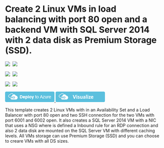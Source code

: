 # Create 2 Linux VMs in load balancing with port 80 open and a backend VM with SQL Server 2014 with 2 data disk as Premium Storage (SSD).

<IMG SRC="https://azbotstorage.blob.core.windows.net/badges/301-2fe-linux-lb80-ssh-1be-win-nsg-rdp-datadisk-ssd/PublicLastTestDate.svg" />&nbsp;
<IMG SRC="https://azbotstorage.blob.core.windows.net/badges/301-2fe-linux-lb80-ssh-1be-win-nsg-rdp-datadisk-ssd/PublicDeployment.svg" />&nbsp;

<IMG SRC="https://azbotstorage.blob.core.windows.net/badges/301-2fe-linux-lb80-ssh-1be-win-nsg-rdp-datadisk-ssd/FairfaxLastTestDate.svg" />&nbsp;
<IMG SRC="https://azbotstorage.blob.core.windows.net/badges/301-2fe-linux-lb80-ssh-1be-win-nsg-rdp-datadisk-ssd/FairfaxDeployment.svg" />&nbsp;

<IMG SRC="https://azbotstorage.blob.core.windows.net/badges/301-2fe-linux-lb80-ssh-1be-win-nsg-rdp-datadisk-ssd/BestPracticeResult.svg" />&nbsp;
<IMG SRC="https://azbotstorage.blob.core.windows.net/badges/301-2fe-linux-lb80-ssh-1be-win-nsg-rdp-datadisk-ssd/CredScanResult.svg" />&nbsp;

<a href="https://portal.azure.com/#create/Microsoft.Template/uri/https%3A%2F%2Fraw.githubusercontent.com%2FAzure%2Fazure-quickstart-templates%2Fmaster%2F301-2fe-linux-lb80-ssh-1be-win-nsg-rdp-datadisk-ssd%2Fazuredeploy.json" target="_blank">
    <img src="https://raw.githubusercontent.com/Azure/azure-quickstart-templates/master/1-CONTRIBUTION-GUIDE/images/deploytoazure.png"/>
</a>
<a href="http://armviz.io/#/?load=https%3A%2F%2Fraw.githubusercontent.com%2FAzure%2Fazure-quickstart-templates%2Fmaster%2F301-2fe-linux-lb80-ssh-1be-win-nsg-rdp-datadisk-ssd%2Fazuredeploy.json" target="_blank">
    <img src="https://raw.githubusercontent.com/Azure/azure-quickstart-templates/master/1-CONTRIBUTION-GUIDE/images/visualizebutton.png"/>
</a>

This template creates 2 Linux VMs with in an Availability Set and a Load Balancer with port 80 open and two SSH connection for the two VMs with port 6001 and 6002 open. It also creates a SQL Server 2014 VM with a NIC that uses a NSG where is defined a Inbound rule for an RDP connection and also 2 data disk are mounted on the SQL Server VM with different caching levels.
All VMs storage can use Premium Storage (SSD) and you can choose to creare VMs with all DS sizes.
